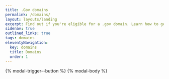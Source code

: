 ```yaml
---
title: .Gov domains
permalink: /domains/
layout: layouts/landing
excerpt: Find out if you're eligible for a .gov domain. Learn how to get a .gov domain. Get tips for moving to .gov from another top-level domain.
sidenav: true
outlined_links: true
tags: domains
eleventyNavigation:
  key: domains
  title: Domains
  order: 1
---
```

{% modal-trigger--button %}
{% modal-body %}
